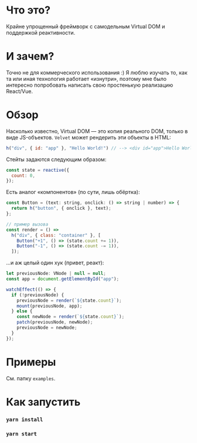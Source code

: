 # ‎Что это?

Крайне упрощенный фреймворк с самодельным Virtual DOM и поддержкой реактивности.

# И зачем?

Точно не для коммерческого использования :) Я люблю изучать то, как та или иная технология работает «изнутри», поэтому мне было интересно попробовать написать свою простенькую реализацию React/Vue.

# Обзор

Насколько известно, Virtual DOM — это копия реального DOM, только в виде JS-объектов. `Velvet` может рендерить эти объекты в HTML:

```javascript
h("div", { id: "app" }, "Hello World!") // --> <div id="app">Hello World!</div> 
```

Стейты задаются следующим образом:

```javascript
const state = reactive({
  count: 0,
});
```

Есть аналог «компонентов» (по сути, лишь обёртка):

```javascript
const Button = (text: string, onclick: () => string | number) => {
  return h("button", { onclick }, text);
};

// пример вызова
const render = () =>
  h("div", { class: "container" }, [
    Button("+1", () => (state.count += 1)),
    Button("-1", () => (state.count -= 1)),
  ]);
```

...и аж целый один хук (привет, реакт):

```javascript
let previousNode: VNode | null = null;
const app = document.getElementById("app");

watchEffect(() => {
  if (!previousNode) {
    previousNode = render(`${state.count}`);
    mount(previousNode, app);
  } else {
    const newNode = render(`${state.count}`);
    patch(previousNode, newNode);
    previousNode = newNode;
  }
});
```


# Примеры

См. папку `examples`.

# Как запустить

### `yarn install`
### `yarn start`
